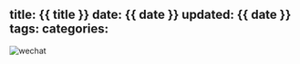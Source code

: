 title: {{ title }}
date: {{ date }}
updated: {{ date }}
tags:
categories:
---


![wechat](http://daweih.github.io/images/wechat_small_black.jpg)
